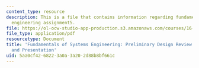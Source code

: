 ```yaml
---
content_type: resource
description: This is a file that contains information regarding fundamentals of systems
  engineering assignment5.
file: https://ol-ocw-studio-app-production.s3.amazonaws.com/courses/16-842-fundamentals-of-systems-engineering-fall-2015/5aa0cf4268223a0a3a202d88b8bf661c_MIT16_842F15_Assignment5.pdf
file_type: application/pdf
resourcetype: Document
title: 'Fundamentals of Systems Engineering: Preliminary Design Review (PDR) Package
  and Presentation'
uid: 5aa0cf42-6822-3a0a-3a20-2d88b8bf661c
---
```

